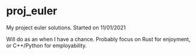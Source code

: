 # proj_euler
My project euler solutions. Started on 11/01/2021

Will do as an when I have a chance. Probably focus on Rust for enjoyment, or C++/Python for employability.
